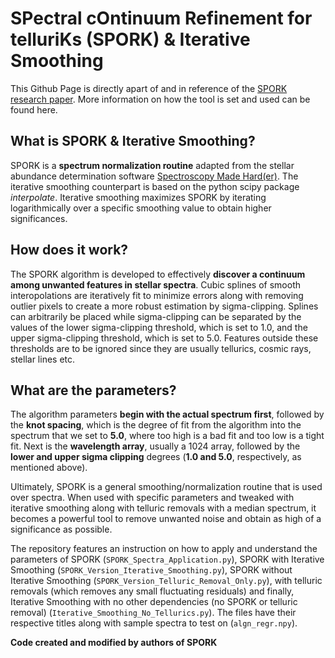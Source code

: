 # SPectral cOntinuum Refinement for telluriKs (SPORK) & Iterative Smoothing

This Github Page is directly apart of and in reference of the [SPORK research paper](https://arxiv.org/abs/2108.12057). More information on how the tool is set and used can be found here.

## What is SPORK & Iterative Smoothing?

SPORK is a **spectrum normalization routine** adapted from  the  stellar  abundance  determination  software [Spectroscopy Made Hard(er)](https://github.com/andycasey/smhr). The iterative smoothing counterpart is based on the python scipy package *interpolate*. Iterative smoothing maximizes SPORK by iterating logarithmically over a specific smoothing value to obtain higher significances.  

## How does it work?

The SPORK algorithm is developed to effectively **discover a continuum among unwanted features in stellar spectra**.
Cubic splines of smooth interopolations are iteratively fit to minimize errors along with removing outlier pixels to create a more robust estimation by sigma-clipping. Splines can arbitrarily be placed while sigma-clipping can be separated by the values of the lower sigma-clipping threshold, which is set to 1.0, and the upper sigma-clipping threshold, which is set to 5.0. Features outside these thresholds are to be ignored since they are usually tellurics, cosmic rays, stellar lines etc.

## What are the parameters?

The algorithm parameters **begin with the actual spectrum first**, followed by the **knot spacing**, which is the degree of fit from the algorithm into the spectrum that we set to **5.0**, where too high is a bad fit and too low is a tight fit. Next is the **wavelength array**, usually a 1024 array, followed by the **lower and upper sigma clipping** degrees (**1.0 and 5.0**, respectively, as mentioned above).

Ultimately, SPORK is a general smoothing/normalization routine that is used over spectra. When used with specific parameters and tweaked with iterative smoothing along with telluric removals with a median spectrum, it becomes a powerful tool to remove unwanted noise and obtain as high of a significance as possible.

The repository features an instruction on how to apply and understand the parameters of SPORK (`SPORK_Spectra_Application.py`), SPORK with Iterative Smoothing (`SPORK_Version_Iterative_Smoothing.py`), SPORK without Iterative Smoothing (`SPORK_Version_Telluric_Removal_Only.py`), with telluric removals (which removes any small fluctuating residuals) and finally, Iterative Smoothing with no other dependencies (no SPORK or telluric removal) (`Iterative_Smoothing_No_Tellurics.py`). The files have their respective titles along with sample spectra to test on (`algn_regr.npy`).



**Code created and modified by authors of SPORK**

